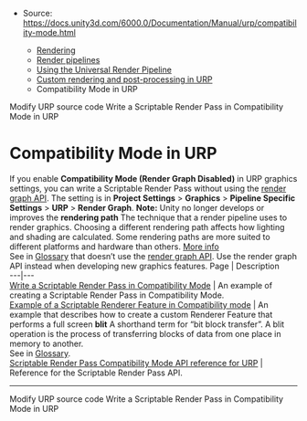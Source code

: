 * Source: https://docs.unity3d.com/6000.0/Documentation/Manual/urp/compatibility-mode.html

  * [Rendering](https://docs.unity3d.com/6000.0/Documentation/Manual/rendering-and-post-processing.html)
  * [Render pipelines](https://docs.unity3d.com/6000.0/Documentation/Manual/render-pipelines.html)
  * [Using the Universal Render Pipeline](https://docs.unity3d.com/6000.0/Documentation/Manual/universal-render-pipeline.html)
  * [Custom rendering and post-processing in URP](https://docs.unity3d.com/6000.0/Documentation/Manual/urp/customizing-urp.html)
  * Compatibility Mode in URP


[](https://docs.unity3d.com/6000.0/Documentation/Manual/urp/customize/modify-urp-source-code.html)
Modify URP source code
[](https://docs.unity3d.com/6000.0/Documentation/Manual/urp/renderer-features/write-a-scriptable-render-pass.html)
Write a Scriptable Render Pass in Compatibility Mode in URP
# Compatibility Mode in URP
If you enable **Compatibility Mode (Render Graph Disabled)** in URP graphics settings, you can write a Scriptable Render Pass without using the [render graph API](https://docs.unity3d.com/6000.0/Documentation/Manual/urp/render-graph.html). The setting is in **Project Settings** > **Graphics** > **Pipeline Specific Settings** > **URP** > **Render Graph**.
**Note:** Unity no longer develops or improves the **rendering path** The technique that a render pipeline uses to render graphics. Choosing a different rendering path affects how lighting and shading are calculated. Some rendering paths are more suited to different platforms and hardware than others. [More info](https://docs.unity3d.com/6000.0/Documentation/Manual/RenderingPaths.html)  
See in [Glossary](https://docs.unity3d.com/6000.0/Documentation/Manual/Glossary.html#RenderingPath) that doesn’t use the [render graph API](https://docs.unity3d.com/6000.0/Documentation/Manual/urp/render-graph.html). Use the render graph API instead when developing new graphics features.
Page | Description  
---|---  
[Write a Scriptable Render Pass in Compatibility Mode](https://docs.unity3d.com/6000.0/Documentation/Manual/urp/renderer-features/write-a-scriptable-render-pass.html) | An example of creating a Scriptable Render Pass in Compatibility Mode.  
[Example of a Scriptable Renderer Feature in Compatibility mode](https://docs.unity3d.com/6000.0/Documentation/Manual/urp/renderer-features/how-to-fullscreen-blit.html) | An example that describes how to create a custom Renderer Feature that performs a full screen **blit** A shorthand term for “bit block transfer”. A blit operation is the process of transferring blocks of data from one place in memory to another.  
See in [Glossary](https://docs.unity3d.com/6000.0/Documentation/Manual/Glossary.html#blit).  
[Scriptable Render Pass Compatibility Mode API reference for URP](https://docs.unity3d.com/6000.0/Documentation/Manual/urp/renderer-features/scriptable-renderer-features/scriptable-render-pass-reference.html) | Reference for the Scriptable Render Pass API.  
* * *
[](https://docs.unity3d.com/6000.0/Documentation/Manual/urp/customize/modify-urp-source-code.html)
Modify URP source code
[](https://docs.unity3d.com/6000.0/Documentation/Manual/urp/renderer-features/write-a-scriptable-render-pass.html)
Write a Scriptable Render Pass in Compatibility Mode in URP
